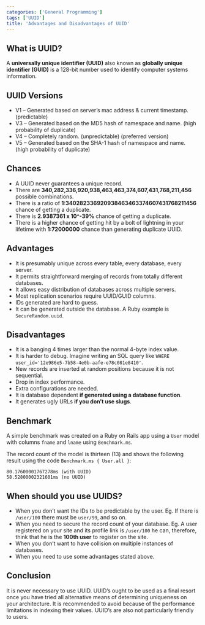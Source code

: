 ```yaml
---
categories: ['General Programming']
tags: ['UUID']
title: 'Advantages and Disadvantages of UUID'
---
```

## What is UUID?
A **universally unique identifier (UUID)** also known as **globally unique identifier (GUID)** is a 128-bit number used to identify computer systems information.

## UUID Versions
* V1 – Generated based on server’s mac address & current timestamp. (predictable)
* V3 – Generated based on the MD5 hash of namespace and name. (high probability of duplicate)
* V4 – Completely random. (unpredictable) (preferred version)
* V5 – Generated based on the SHA-1 hash of namespace and name. (high probability of duplicate)

## Chances
* A UUID never guarantees a unique record.
* There are **340,282,336,920,938,463,463,374,607,431,768,211,456** possible combinations.
* There is a ratio of **1:340282336920938463463374607431768211456** chance of getting a duplicate.
* There is **2.9387361 x 10^-39%** chance of getting a duplicate.
* There is a higher chance of getting hit by a bolt of lightning in your lifetime with **1:72000000** chance than generating duplicate UUID.

## Advantages
* It is presumably unique across every table, every database, every server.
* It permits straightforward merging of records from totally different databases.
* It allows easy distribution of databases across multiple servers.
* Most replication scenarios require UUID/GUID columns.
* IDs generated are hard to guess.
* It can be generated outside the database. A Ruby example is `SecureRandom.uuid`.

## Disadvantages
* It is a banging 4 times larger than the normal 4-byte index value.
* It is harder to debug. Imagine writing an SQL query like `WHERE user_id='12e986e5-7b58-4e0b-aafe-e78c081e8410'`.
* New records are inserted at random positions because it is not sequential.
* Drop in index performance.
* Extra configurations are needed.
* It is database dependent **if generated using a database function**.
* It generates ugly URLs **if you don’t use slugs**.

## Benchmark
A simple benchmark was created on a Ruby on Rails app using a `User` model with columns `fname` and `lname` using `Benchmark.ms`.

The record count of the model is thirteen (13) and shows the following result using the code `Benchmark.ms { User.all }`:

```text
80.17600001767278ms (with UUID)
58.52800002321601ms (no UUID)
```

## When should you use UUIDS?
* When you don’t want the IDs to be predictable by the user. Eg. If there is `/user/100` there must be `user/99`, and so on.
* When you need to secure the record count of your database. Eg. A user registered on your site and its profile link is `/user/100` he can, therefore, think that he is the **100th user** to register on the site.
* When you don’t want to have collision on multiple instances of databases.
* When you need to use some advantages stated above.

## Conclusion
It is never necessary to use UUID. UUID’s ought to be used as a final resort once you have tried all alternative means of determining uniqueness on your architecture. It is recommended to avoid because of the performance limitations in indexing their values. UUID’s are also not particularly friendly to users.
